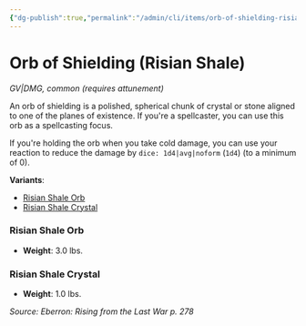 ```yaml
---
{"dg-publish":true,"permalink":"/admin/cli/items/orb-of-shielding-risian-shale-erlw/","tags":["compendium/src/5e/erlw","item/attunement/required","item/gear/gv-dmg","item/rarity/common"],"updated":"2025-01-11T15:32:18.618+00:00"}
---
```


# Orb of Shielding (Risian Shale)
*GV|DMG, common (requires attunement)*  


An orb of shielding is a polished, spherical chunk of crystal or stone aligned to one of the planes of existence. If you're a spellcaster, you can use this orb as a spellcasting focus.

If you're holding the orb when you take cold damage, you can use your reaction to reduce the damage by `dice: 1d4|avg|noform` (`1d4`) (to a minimum of 0).

**Variants**:
- [Risian Shale Orb](#Risian%20Shale%20Orb)
- [Risian Shale Crystal](#Risian%20Shale%20Crystal)

### Risian Shale Orb

- **Weight**: 3.0 lbs.

### Risian Shale Crystal

- **Weight**: 1.0 lbs.


*Source: Eberron: Rising from the Last War p. 278*
